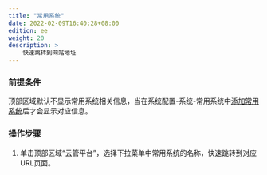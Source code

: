 ```yaml
---
title: "常用系统"
date: 2022-02-09T16:40:28+08:00
edition: ee
weight: 20
description: >
    快速跳转到网站地址
---
```


### 前提条件

顶部区域默认不显示常用系统相关信息，当在系统配置-系统-常用系统中[添加常用系统](../../../../misc/commonsystem/tutorial/create)后才会显示对应信息。

### 操作步骤

1. 单击顶部区域“云管平台”，选择下拉菜单中常用系统的名称，快速跳转到对应URL页面。